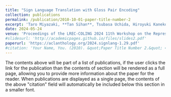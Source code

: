 ```yaml
---
title: "Sign Language Translation with Gloss Pair Encoding"
collection: publications
permalink: /publication/2010-10-01-paper-title-number-2
excerpt: 'Taro Miyazaki, **Tan Sihan**, Tsubasa Uchida, Hiroyuki Kaneko.'
date: 2024-05-24
venue: 'Proceedings of the LREC-COLING 2024 11th Workshop on the Representation and Processing of Sign Languages: Evaluation of Sign Language Resources'
#slidesurl: 'http://academicpages.github.io/files/slides2.pdf'
paperurl: 'https://aclanthology.org/2024.signlang-1.29.pdf'
#citation: 'Your Name, You. (2010). &quot;Paper Title Number 2.&quot; <i>Journal 1</i>. 1(2).'
---
```


The contents above will be part of a list of publications, if the user clicks the link for the publication than the contents of section will be rendered as a full page, allowing you to provide more information about the paper for the reader. When publications are displayed as a single page, the contents of the above "citation" field will automatically be included below this section in a smaller font.
